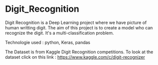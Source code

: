 # Digit_Recognition

Digit Recognition is a Deep Learning project where we have picture of human writting digit.
The aim of this project is to create a model who can recognize the digit.
It's a multi-classification problem.

Technologie used : python, Keras, pandas

The Dataset is from Kaggle Digit Recognition competitions.
To look at the dataset click on this link :
https://www.kaggle.com/c/digit-recognizer
 
